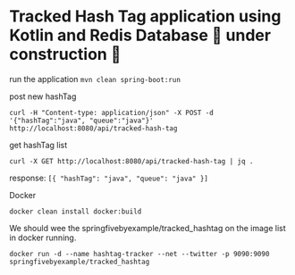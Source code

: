 # Tracked Hash Tag application using Kotlin and Redis Database 🚧 under construction 🚧


run the application
`mvn clean spring-boot:run`

post new hashTag

`curl -H "Content-type: application/json" -X POST -d '{"hashTag":"java", "queue":"java"}' http://localhost:8080/api/tracked-hash-tag`

get hashTag list

`curl -X GET http://localhost:8080/api/tracked-hash-tag | jq .`

response: `[{ "hashTag": "java", "queue": "java" }]`

Docker

`docker clean install docker:build`

We should wee the springfivebyexample/tracked_hashtag on the image list in docker running.

`docker run -d --name hashtag-tracker --net --twitter -p 9090:9090 springfivebyexample/tracked_hashtag`